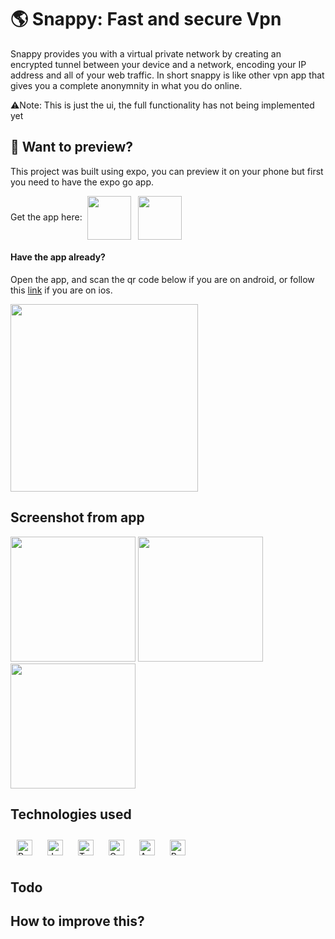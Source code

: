# 🌎  Snappy: Fast and secure Vpn
Snappy provides you with a virtual private network by creating an encrypted tunnel between your device and a network, encoding your IP address and all of your web traffic. In short snappy is like other vpn app that gives you a complete anonymnity in what you do online.

⚠️Note: This is just the ui, the full functionality has not being implemented yet



## 📲   Want to preview?

This project was built using expo, you can preview it on your phone but first you need to have the expo go app.

Get the app here:&nbsp;
<a href ="https://play.google.com/store/apps/details?id=host.exp.exponent&hl=en&gl=US" target="blank"><img src="https://upload.wikimedia.org/wikipedia/commons/thumb/7/78/Google_Play_Store_badge_EN.svg/2560px-Google_Play_Store_badge_EN.svg.png" align="center" width ="70" marginright="20" /></a> &nbsp;
<a href ="https://apps.apple.com/us/app/expo-go/id982107779" target="blank"><img align="center" src="https://logos-download.com/wp-content/uploads/2016/06/Available_on_the_App_Store_logo-700x207.png" width ="70"/></a>

#### Have the app already?
Open the app, and scan the qr code below if you are on android, or follow this <a href="https://expo.dev/@psalishol/vpn-app?serviceType=classic&distribution=expo-go" target="blank" >link</a> if you are on ios.

<img src="https://github.com/psalishol/snappy/blob/master/screenshots/qr.jpg" width=300 height=300 align="center"  />

## Screenshot from app
<p>
<img src ="https://github.com/psalishol/snappy/blob/master/screenshots/Simulator%20Screen%20Shot%20-%20iPhone%2014%20Pro%20-%202022-12-13%20at%2022.52.12.png" width ="200"/>
<img src='https://github.com/psalishol/snappy/blob/master/screenshots/Simulator%20Screen%20Shot%20-%20iPhone%2014%20Pro%20-%202022-12-13%20at%2022.52.19.png' width='200' />
<img src='https://github.com/psalishol/snappy/blob/master/screenshots/Simulator%20Screen%20Shot%20-%20iPhone%2014%20Pro%20-%202022-12-13%20at%2022.52.50.png' width='200' />
</p>


## Technologies used

<div align="left">  
<a href="https://reactjs.org/" target="_blank"><img style="margin: 10px" src="https://profilinator.rishav.dev/skills-assets/react-original-wordmark.svg" alt="React" height="25" /></a>  
<a href="https://www.javascript.com/" target="_blank"><img style="margin: 10px" src="https://profilinator.rishav.dev/skills-assets/javascript-original.svg" alt="JavaScript" height="25" /></a>  
<a href="https://www.typescriptlang.org/" target="_blank"><img style="margin: 10px" src="https://profilinator.rishav.dev/skills-assets/typescript-original.svg" alt="TypeScript" height="25" /></a>  
<a href="https://graphql.org/" target="_blank"><img style="margin: 10px" src="https://profilinator.rishav.dev/skills-assets/graphql.png" alt="GraphQL" height="25" /></a>  
<a href="https://aws.amazon.com/" target="_blank"><img style="margin: 10px" src="https://profilinator.rishav.dev/skills-assets/amazonwebservices-original-wordmark.svg" alt="AWS" height="25" /></a>  
<a href="https://redux.js.org/" target="_blank"><img style="margin: 10px" src="https://profilinator.rishav.dev/skills-assets/redux-original.svg" alt="Redux" height="25" /></a>  
</div>  


## Todo



## How to improve this?
